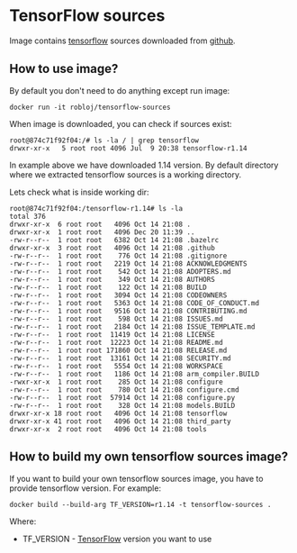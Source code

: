 # TensorFlow sources

Image contains [tensorflow](https://www.tensorflow.org) sources downloaded
from [github](https://github.com/tensorflow/tensorflow).

## How to use image?

By default you don't need to do anything except run image:

```
docker run -it robloj/tensorflow-sources
```

When image is downloaded, you can check if sources exist:

```
root@874c71f92f04:/# ls -la / | grep tensorflow
drwxr-xr-x   5 root root 4096 Jul  9 20:38 tensorflow-r1.14
```

In example above we have downloaded 1.14 version.
By default directory where we extracted tensorflow sources is a working directory.

Lets check what is inside working dir:

```
root@874c71f92f04:/tensorflow-r1.14# ls -la
total 376
drwxr-xr-x  6 root root   4096 Oct 14 21:08 .
drwxr-xr-x  1 root root   4096 Dec 20 11:39 ..
-rw-r--r--  1 root root   6382 Oct 14 21:08 .bazelrc
drwxr-xr-x  3 root root   4096 Oct 14 21:08 .github
-rw-r--r--  1 root root    776 Oct 14 21:08 .gitignore
-rw-r--r--  1 root root   2219 Oct 14 21:08 ACKNOWLEDGMENTS
-rw-r--r--  1 root root    542 Oct 14 21:08 ADOPTERS.md
-rw-r--r--  1 root root    349 Oct 14 21:08 AUTHORS
-rw-r--r--  1 root root    122 Oct 14 21:08 BUILD
-rw-r--r--  1 root root   3094 Oct 14 21:08 CODEOWNERS
-rw-r--r--  1 root root   5363 Oct 14 21:08 CODE_OF_CONDUCT.md
-rw-r--r--  1 root root   9516 Oct 14 21:08 CONTRIBUTING.md
-rw-r--r--  1 root root    598 Oct 14 21:08 ISSUES.md
-rw-r--r--  1 root root   2184 Oct 14 21:08 ISSUE_TEMPLATE.md
-rw-r--r--  1 root root  11419 Oct 14 21:08 LICENSE
-rw-r--r--  1 root root  12223 Oct 14 21:08 README.md
-rw-r--r--  1 root root 171860 Oct 14 21:08 RELEASE.md
-rw-r--r--  1 root root  13161 Oct 14 21:08 SECURITY.md
-rw-r--r--  1 root root   5554 Oct 14 21:08 WORKSPACE
-rw-r--r--  1 root root   1186 Oct 14 21:08 arm_compiler.BUILD
-rwxr-xr-x  1 root root    285 Oct 14 21:08 configure
-rw-r--r--  1 root root    780 Oct 14 21:08 configure.cmd
-rw-r--r--  1 root root  57914 Oct 14 21:08 configure.py
-rw-r--r--  1 root root    328 Oct 14 21:08 models.BUILD
drwxr-xr-x 18 root root   4096 Oct 14 21:08 tensorflow
drwxr-xr-x 41 root root   4096 Oct 14 21:08 third_party
drwxr-xr-x  2 root root   4096 Oct 14 21:08 tools
```

## How to build my own tensorflow sources image?

If you want to build your own tensorflow sources image, you have to provide tensorflow
version. For example:

```
docker build --build-arg TF_VERSION=r1.14 -t tensorflow-sources .
```

Where:

- TF_VERSION - [TensorFlow](https://github.com/tensorflow/tensorflow) version you want to use

